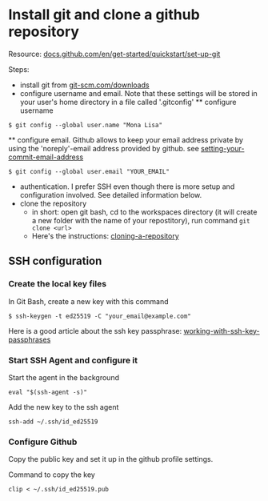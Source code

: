 # Install git and clone a github repository

Resource: [docs.github.com/en/get-started/quickstart/set-up-git](https://docs.github.com/en/get-started/quickstart/set-up-git)

Steps:
* install git from [git-scm.com/downloads](https://git-scm.com/downloads)
* configure username and email. Note that these settings will be stored in your user's home directory in a file called '.gitconfig'
** configure username

```
$ git config --global user.name "Mona Lisa"
```

** configure email. Github allows to keep your email address private by using the 'noreply'-email address provided by github. see [setting-your-commit-email-address](https://docs.github.com/en/account-and-profile/setting-up-and-managing-your-personal-account-on-github/managing-email-preferences/setting-your-commit-email-address)

```
$ git config --global user.email "YOUR_EMAIL"
```

* authentication. I prefer SSH even though there is more setup and configuration involved. See detailed information below.
* clone the repository
    * in short: open git bash, cd to the workspaces directory (it will create a new folder with the name of your repostitory), run command `git clone <url>`
    * Here's the instructions: [cloning-a-repository](https://docs.github.com/en/repositories/creating-and-managing-repositories/cloning-a-repository)


## SSH configuration

### Create the local key files

In Git Bash, create a new key with this command

```
$ ssh-keygen -t ed25519 -C "your_email@example.com"
```

Here is a good article about the ssh key passphrase: [working-with-ssh-key-passphrases](https://docs.github.com/en/authentication/connecting-to-github-with-ssh/working-with-ssh-key-passphrases)


### Start SSH Agent and configure it

Start the agent in the background

```
eval "$(ssh-agent -s)"
```

Add the new key to the ssh agent

```
ssh-add ~/.ssh/id_ed25519
```


### Configure Github

Copy the public key and set it up in the github profile settings.

Command to copy the key

```
clip < ~/.ssh/id_ed25519.pub
```
